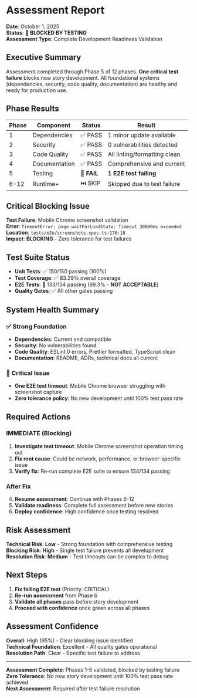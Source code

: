 # Assessment Report

**Date**: October 1, 2025  
**Status**: 🔴 **BLOCKED BY TESTING**  
**Assessment Type**: Complete Development Readiness Validation

## Executive Summary

Assessment completed through Phase 5 of 12 phases. **One critical test failure** blocks new story development. All foundational systems (dependencies, security, code quality, documentation) are healthy and ready for production use.

## Phase Results

| Phase | Component | Status | Result |
|-------|-----------|--------|---------|
| 1 | Dependencies | ✅ PASS | 1 minor update available |
| 2 | Security | ✅ PASS | 0 vulnerabilities detected |
| 3 | Code Quality | ✅ PASS | All linting/formatting clean |
| 4 | Documentation | ✅ PASS | Comprehensive and current |
| 5 | Testing | 🔴 **FAIL** | **1 E2E test failing** |
| 6-12 | Runtime+ | ⏭️ SKIP | Skipped due to test failure |

## Critical Blocking Issue

**Test Failure**: Mobile Chrome screenshot validation  
**Error**: `TimeoutError: page.waitForLoadState: Timeout 30000ms exceeded`  
**Location**: `tests/e2e/screenshots.spec.ts:176:18`  
**Impact**: **BLOCKING** - Zero tolerance for test failures

## Test Suite Status

- **Unit Tests**: ✅ 150/150 passing (100%)
- **Test Coverage**: ✅ 83.29% overall coverage  
- **E2E Tests**: 🔴 133/134 passing (99.3% - **NOT ACCEPTABLE**)
- **Quality Gates**: ✅ All other gates passing

## System Health Summary

### ✅ **Strong Foundation**
- **Dependencies**: Current and compatible
- **Security**: No vulnerabilities found
- **Code Quality**: ESLint 0 errors, Prettier formatted, TypeScript clean
- **Documentation**: README, ADRs, technical docs all current

### 🔴 **Critical Issue**
- **One E2E test timeout**: Mobile Chrome browser struggling with screenshot capture
- **Zero tolerance policy**: No new development until 100% test pass rate

## Required Actions

### **IMMEDIATE (Blocking)**
1. **Investigate test timeout**: Mobile Chrome screenshot operation timing out
2. **Fix root cause**: Could be network, performance, or browser-specific issue  
3. **Verify fix**: Re-run complete E2E suite to ensure 134/134 passing

### **After Fix**
4. **Resume assessment**: Continue with Phases 6-12
5. **Validate readiness**: Complete full assessment before new stories
6. **Deploy confidence**: High confidence once testing resolved

## Risk Assessment

**Technical Risk**: **Low** - Strong foundation with comprehensive testing  
**Blocking Risk**: **High** - Single test failure prevents all development  
**Resolution Risk**: **Medium** - Test timeouts can be complex to debug

## Next Steps

1. **Fix failing E2E test** (Priority: CRITICAL)
2. **Re-run assessment** from Phase 6
3. **Validate all phases** pass before story development
4. **Proceed with confidence** once green across all phases

## Assessment Confidence

**Overall**: High (95%) - Clear blocking issue identified  
**Technical Foundation**: Excellent - All quality gates operational  
**Resolution Path**: Clear - Specific test failure to address

---

**Assessment Complete**: Phases 1-5 validated, blocked by testing failure  
**Zero Tolerance**: No new story development until 100% test pass rate achieved  
**Next Assessment**: Required after test failure resolution

